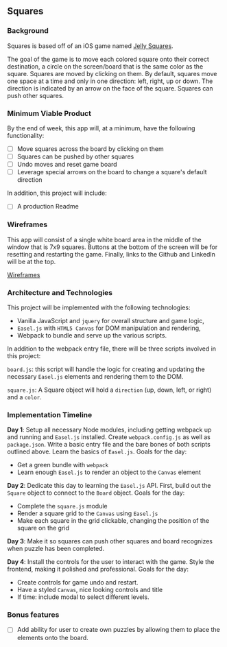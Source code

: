 ## Squares

### Background

Squares is based off of an iOS game named [Jelly Squares](https://itunes.apple.com/us/app/jelly-squares/id1178130126?mt=8).

The goal of the game is to move each colored square onto their correct destination, a circle on the screen/board that is the same color as the square. Squares are moved by clicking on them. By default, squares move one space at a time and only in one direction: left, right, up or down. The direction is indicated by an arrow on the face of the square. Squares can push other squares.

### Minimum Viable Product

By the end of week, this app will, at a minimum, have the following functionality:

- [ ] Move squares across the board by clicking on them
- [ ] Squares can be pushed by other squares
- [ ] Undo moves and reset game board
- [ ] Leverage special arrows on the board to change a square's default direction

In addition, this project will include:
- [ ] A production Readme

### Wireframes

This app will consist of a single white board area in the middle of the window that is 7x9 squares. Buttons at the bottom of the screen will be for resetting and restarting the game. Finally, links to the Github and LinkedIn will be at the top.

[Wireframes](./wireframes)

### Architecture and Technologies

This project will be implemented with the following technologies:

- Vanilla JavaScript and `jquery` for overall structure and game logic,
- `Easel.js` with `HTML5 Canvas` for DOM manipulation and rendering,
- Webpack to bundle and serve up the various scripts.

In addition to the webpack entry file, there will be three scripts involved in this project:

`board.js`: this script will handle the logic for creating and updating the necessary `Easel.js` elements and rendering them to the DOM.

`square.js`: A Square object will hold a `direction` (up, down, left, or right) and a `color`.

### Implementation Timeline

**Day 1**: Setup all necessary Node modules, including getting webpack up and running and `Easel.js` installed.  Create `webpack.config.js` as well as `package.json`.  Write a basic entry file and the bare bones of both scripts outlined above.  Learn the basics of `Easel.js`.  Goals for the day:

- Get a green bundle with `webpack`
- Learn enough `Easel.js` to render an object to the `Canvas` element

**Day 2**: Dedicate this day to learning the `Easel.js` API. First, build out the `Square` object to connect to the `Board` object. Goals for the day:

- Complete the `square.js` module
- Render a square grid to the `Canvas` using `Easel.js`
- Make each square in the grid clickable, changing the position of the square on the grid

**Day 3**: Make it so squares can push other squares and board recognizes when puzzle has been completed.


**Day 4**: Install the controls for the user to interact with the game. Style the frontend, making it polished and professional. Goals for the day:

- Create controls for game undo and restart.
- Have a styled `Canvas`, nice looking controls and title
- If time: include modal to select different levels.


### Bonus features
- [ ] Add ability for user to create own puzzles by allowing them to place the elements onto the board.
